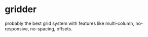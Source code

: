 # gridder
probably the best grid system with features like multi-column, no-responsive, no-spacing, offsets.
